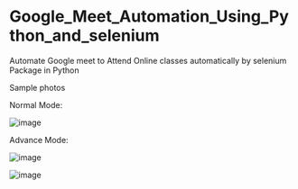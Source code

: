 # Google_Meet_Automation_Using_Python_and_selenium

Automate Google meet to Attend Online classes automatically by selenium Package in Python 

Sample photos


Normal Mode:



![image](https://user-images.githubusercontent.com/51741195/118453273-a2978500-b714-11eb-8951-eadaaf3f8ccf.png)





Advance Mode:



![image](https://user-images.githubusercontent.com/51741195/118453762-38331480-b715-11eb-93ea-1d56deafe47c.png)



![image](https://user-images.githubusercontent.com/51741195/118453901-5ac52d80-b715-11eb-9458-134d0b553503.png)


